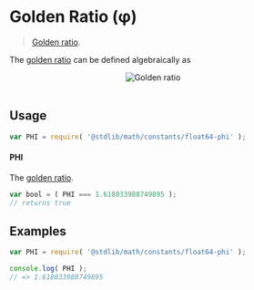 # Golden Ratio (φ)

> [Golden ratio][phi].

<section class="intro">

The [golden ratio][phi] can be defined algebraically as

<!-- <equation class="equation" label="eq:golden_ratio" align="center" raw="\phi = \frac{1 + \sqrt{5}}{2}" alt="Golden ratio"> -->

<div class="equation" align="center" data-raw-text="\phi = \frac{1 + \sqrt{5}}{2}" data-equation="eq:golden_ratio">
    <img src="https://cdn.rawgit.com/stdlib-js/stdlib/16b5e6ce8a4610d535ce3294e8a3541da8b694a8/lib/node_modules/@stdlib/math/constants/float64-phi/docs/img/golden_ratio.svg" alt="Golden ratio">
    <br>
    <br>
</div>

<!-- </equation> -->

</section>

<!-- /.intro -->


<section class="usage">

## Usage

``` javascript
var PHI = require( '@stdlib/math/constants/float64-phi' );
```

#### PHI

The [golden ratio][phi-value].

``` javascript
var bool = ( PHI === 1.618033988749895 );
// returns true
```

</section>

<!-- /.usage -->


<section class="examples">

## Examples

<!-- TODO: better example using Fibonacci(?) -->

``` javascript
var PHI = require( '@stdlib/math/constants/float64-phi' );

console.log( PHI );
// => 1.618033988749895
```

</section>

<!-- /.examples -->


<section class="links">

[phi]: http://en.wikipedia.org/wiki/Golden_ratio
[phi-value]: http://oeis.org/A001622

</section>

<!-- /.links -->

